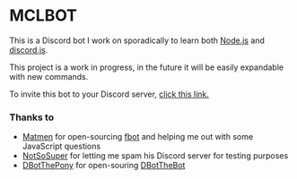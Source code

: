# MCLBOT

This is a Discord bot I work on sporadically to learn both [Node.js](http://nodejs.org) and [discord.js](https://github.com/hydrabolt/discord.js).

This project is a work in progress, in the future it will be easily expandable with new commands.

To invite this bot to your Discord server, [click this link.](https://discordapp.com/oauth2/authorize?client_id=249732355030384641&scope=bot&permissions=8)

### Thanks to

- [Matmen](https://github.com/xmatmen) for open-sourcing [fbot](https://github.com/xmatmen/fbot) and helping me out with some JavaScript questions
- [NotSoSuper](https://github.com/NotSoSuper) for letting me spam his Discord server for testing purposes
- [DBotThePony](https://github.com/roboderpy) for open-souring [DBotTheBot](https://git.dbot.serealia.ca/dbot/NotDBot)
